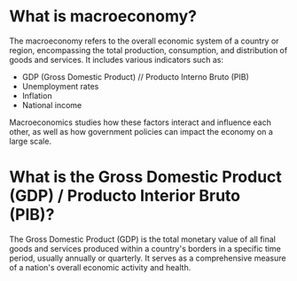 # What is macroeconomy?

The macroeconomy refers to the overall economic system of a country or region,
encompassing the total production, consumption, and distribution of goods and services.
It includes various indicators such as: 

* GDP (Gross Domestic Product) // Producto Interno Bruto (PIB)
* Unemployment rates
* Inflation
* National income

Macroeconomics studies how these factors interact and influence each other,
as well as how government policies can impact the economy on a large scale.

# What is the Gross Domestic Product (GDP) / Producto Interior Bruto (PIB)?

The Gross Domestic Product (GDP) is the total monetary value of all final goods and services 
produced within a country's borders in a specific time period, usually annually or quarterly. 
It serves as a comprehensive measure of a nation's overall economic activity and health.